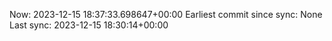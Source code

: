 Now: 2023-12-15 18:37:33.698647+00:00 Earliest commit since sync: None Last sync: 2023-12-15 18:30:14+00:00

